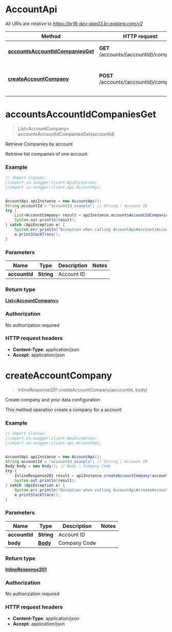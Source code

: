 # AccountApi

All URIs are relative to *https://br16-dev-app03.br.avalara.com/v2*

Method | HTTP request | Description
------------- | ------------- | -------------
[**accountsAccountIdCompaniesGet**](AccountApi.md#accountsAccountIdCompaniesGet) | **GET** /accounts/{accountId}/companies | Retrieve Companies by account
[**createAccountCompany**](AccountApi.md#createAccountCompany) | **POST** /accounts/{accountId}/companies | Create company and your data configuration


<a name="accountsAccountIdCompaniesGet"></a>
# **accountsAccountIdCompaniesGet**
> List&lt;AccountCompany&gt; accountsAccountIdCompaniesGet(accountId)

Retrieve Companies by account

Retrieve list companies of one account

### Example
```java
// Import classes:
//import io.swagger.client.ApiException;
//import io.swagger.client.api.AccountApi;


AccountApi apiInstance = new AccountApi();
String accountId = "accountId_example"; // String | Account ID
try {
    List<AccountCompany> result = apiInstance.accountsAccountIdCompaniesGet(accountId);
    System.out.println(result);
} catch (ApiException e) {
    System.err.println("Exception when calling AccountApi#accountsAccountIdCompaniesGet");
    e.printStackTrace();
}
```

### Parameters

Name | Type | Description  | Notes
------------- | ------------- | ------------- | -------------
 **accountId** | **String**| Account ID |

### Return type

[**List&lt;AccountCompany&gt;**](AccountCompany.md)

### Authorization

No authorization required

### HTTP request headers

 - **Content-Type**: application/json
 - **Accept**: application/json

<a name="createAccountCompany"></a>
# **createAccountCompany**
> InlineResponse201 createAccountCompany(accountId, body)

Create company and your data configuration

This method operation create a company for a account 

### Example
```java
// Import classes:
//import io.swagger.client.ApiException;
//import io.swagger.client.api.AccountApi;


AccountApi apiInstance = new AccountApi();
String accountId = "accountId_example"; // String | Account ID
Body body = new Body(); // Body | Company Code
try {
    InlineResponse201 result = apiInstance.createAccountCompany(accountId, body);
    System.out.println(result);
} catch (ApiException e) {
    System.err.println("Exception when calling AccountApi#createAccountCompany");
    e.printStackTrace();
}
```

### Parameters

Name | Type | Description  | Notes
------------- | ------------- | ------------- | -------------
 **accountId** | **String**| Account ID |
 **body** | [**Body**](Body.md)| Company Code |

### Return type

[**InlineResponse201**](InlineResponse201.md)

### Authorization

No authorization required

### HTTP request headers

 - **Content-Type**: application/json
 - **Accept**: application/json

